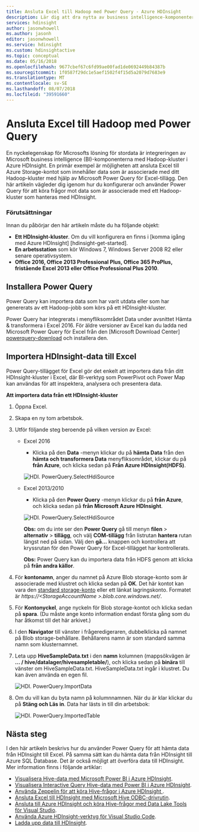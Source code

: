 ```yaml
---
title: Ansluta Excel till Hadoop med Power Query - Azure HDInsight
description: Lär dig att dra nytta av business intelligence-komponenterna och använda Power Query för Excel för att komma åt data som lagras i Hadoop på HDInsight.
services: hdinsight
author: jasonwhowell
ms.author: jasonh
editor: jasonwhowell
ms.service: hdinsight
ms.custom: hdinsightactive
ms.topic: conceptual
ms.date: 05/16/2018
ms.openlocfilehash: 9677cbef67c6fd99ae00fad1de0692449b84387b
ms.sourcegitcommit: 1f0587f29dc1e5aef1502f4f15d5a2079d7683e9
ms.translationtype: MT
ms.contentlocale: sv-SE
ms.lasthandoff: 08/07/2018
ms.locfileid: "39591660"
---
```

# <a name="connect-excel-to-hadoop-by-using-power-query"></a>Ansluta Excel till Hadoop med Power Query
En nyckelegenskap för Microsofts lösning för stordata är integreringen av Microsoft business intelligence (BI)-komponenterna med Hadoop-kluster i Azure HDInsight. En primär exempel är möjligheten att ansluta Excel till Azure Storage-kontot som innehåller data som är associerade med ditt Hadoop-kluster med hjälp av Microsoft Power Query för Excel-tillägg. Den här artikeln vägleder dig igenom hur du konfigurerar och använder Power Query för att köra frågor mot data som är associerade med ett Hadoop-kluster som hanteras med HDInsight.

### <a name="prerequisites"></a>Förutsättningar
Innan du påbörjar den här artikeln måste du ha följande objekt:

* **Ett HDInsight-kluster**. Om du vill konfigurera en finns i [komma igång med Azure HDInsight] [hdinsight-get-started].
* **En arbetsstation** som kör Windows 7, Windows Server 2008 R2 eller senare operativsystem.
* **Office 2016, Office 2013 Professional Plus, Office 365 ProPlus, fristående Excel 2013 eller Office Professional Plus 2010**.

## <a name="install-power-query"></a>Installera Power Query
Power Query kan importera data som har varit utdata eller som har genererats av ett Hadoop-jobb som körs på ett HDInsight-kluster.

Power Query har integrerats i menyfliksområdet Data under avsnittet Hämta & transformera i Excel 2016. För äldre versioner av Excel kan du ladda ned Microsoft Power Query för Excel från den [Microsoft Download Center] [ powerquery-download] och installera den.

## <a name="import-hdinsight-data-into-excel"></a>Importera HDInsight-data till Excel
Power Query-tillägget för Excel gör det enkelt att importera data från ditt HDInsight-kluster i Excel, där BI-verktyg som PowerPivot och Power Map kan användas för att inspektera, analysera och presentera data.

**Att importera data från ett HDInsight-kluster**

1. Öppna Excel.
2. Skapa en ny tom arbetsbok.
3. Utför följande steg beroende på vilken version av Excel:

    - Excel 2016

        - Klicka på den **Data** -menyn klickar du på **hämta Data** från den **hämta och transformera Data** menyfliksområdet, klickar du på **från Azure**, och klicka sedan på **Från Azure HDInsight(HDFS)**.

        ![HDI. PowerQuery.SelectHdiSource](./media/apache-hadoop-connect-excel-power-query/hdi.powerquery.selecthdisource.excel2016.png)

    - Excel 2013/2010

        - Klicka på den **Power Query** -menyn klickar du på **från Azure**, och klicka sedan på **från Microsoft Azure HDInsight**.
   
        ![HDI. PowerQuery.SelectHdiSource][image-hdi-powerquery-hdi-source]
       
        **Obs:** om du inte ser den **Power Query** gå till menyn **filen** > **alternativ** > **tillägg**, och välj **COM-tillägg** från listrutan **hantera** rutan längst ned på sidan. Välj den **gå...**  knappen och kontrollera att kryssrutan för den Power Query för Excel-tillägget har kontrollerats.
       
        **Obs:** Power Query kan du importera data från HDFS genom att klicka på **från andra källor**.
4. För **kontonamn**, anger du namnet på Azure Blob storage-konto som är associerade med klustret och klicka sedan på **OK**. Det här kontot kan vara den [standard storage-konto](../hdinsight-administer-use-management-portal.md#find-the-default-storage-account) eller ett länkat lagringskonto.  Formatet är *https://&lt;StorageAccountName >.blob.core.windows.net/*.
5. För **Kontonyckel**, ange nyckeln för Blob storage-kontot och klicka sedan på **spara**. (Du måste ange konto information endast första gång som du har åtkomst till det här arkivet.)
6. I den **Navigator** till vänster i frågeredigeraren, dubbelklicka på namnet på Blob storage-behållare. Behållarens namn är som standard samma namn som klusternamnet.
7. Leta upp **HiveSampleData.txt** i den **namn** kolumnen (mappsökvägen är **... / hive/datalager/hivesampletable/**), och klicka sedan på **binära** till vänster om HiveSampleData.txt. HiveSampleData.txt ingår i klustret. Du kan även använda en egen fil.
   
    ![HDI. PowerQuery.ImportData][image-hdi-powerquery-importdata]
8. Om du vill kan du byta namn på kolumnnamnen. När du är klar klickar du på **Stäng och Läs in**.  Data har lästs in till din arbetsbok:
   
    ![HDI. PowerQuery.ImportedTable][image-hdi-powerquery-imported-table]

## <a name="next-steps"></a>Nästa steg
I den här artikeln beskrivs hur du använder Power Query för att hämta data från HDInsight till Excel. På samma sätt kan du hämta data från HDInsight till Azure SQL Database. Det är också möjligt att överföra data till HDInsight. Mer information finns i följande artiklar:

* [Visualisera Hive-data med Microsoft Power BI i Azure HDInsight](apache-hadoop-connect-hive-power-bi.md).
* [Visualisera Interactive Query Hive-data med Power BI i Azure HDInsight](../interactive-query/apache-hadoop-connect-hive-power-bi-directquery.md).
* [Använda Zeppelin för att köra Hive-frågor i Azure HDInsight ](./../hdinsight-connect-hive-zeppelin.md).
* [Ansluta Excel till HDInsight med Microsoft Hive ODBC-drivrutin](apache-hadoop-connect-excel-hive-odbc-driver.md).
* [Ansluta till Azure HDInsight och köra Hive-frågor med Data Lake Tools för Visual Studio](apache-hadoop-visual-studio-tools-get-started.md).
* [Använda Azure HDInsight-verktyg för Visual Studio Code](../hdinsight-for-vscode.md).
* [Ladda upp data till HDInsight](./../hdinsight-upload-data.md).

[image-hdi-powerquery-hdi-source]: ./media/apache-hadoop-connect-excel-power-query/hdi.powerquery.selecthdisource.png
[image-hdi-powerquery-importdata]: ./media/apache-hadoop-connect-excel-power-query/hdi.powerquery.importdata.png
[image-hdi-powerquery-imported-table]: ./media/apache-hadoop-connect-excel-power-query/hdi.powerquery.importedtable.PNG

[powerquery-download]: http://go.microsoft.com/fwlink/?LinkID=286689
